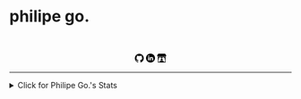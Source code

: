 <p align="center"><h1>philipe go.</h1></p>
<br>
<p align="center">
  <a href="https://github.com/philipe-go"><img alt="GitHub" title="GitHub" height="16" width="16" src="./image/github.png"></a>
  <a href="https://linkedin.com/in/philipe-go"><img alt="LinkedIn" title="LinkedIn" height="16" width="16" src="./image/linkedin.png"></a>
  <a href="https://philipego.itch.io/"><img alt="ItchIO" title="Itch.IO" height="16" width="16" src="./image/itchio.png"></a>
</p>
<hr>

<details>
<summary>Click for Philipe Go.'s Stats</summary>
<p align="center">
 
[![Top Langs](https://github-readme-stats.vercel.app/api/top-langs/?username=philipe-go&layout=compact)](https://github.com/philipe-go)
[![Github stats](https://github-readme-stats.vercel.app/api?username=philipe-go&lhide_border=true&hide_title=true)](https://github.com/philipe-go)

</p>
<br>
</details> 
